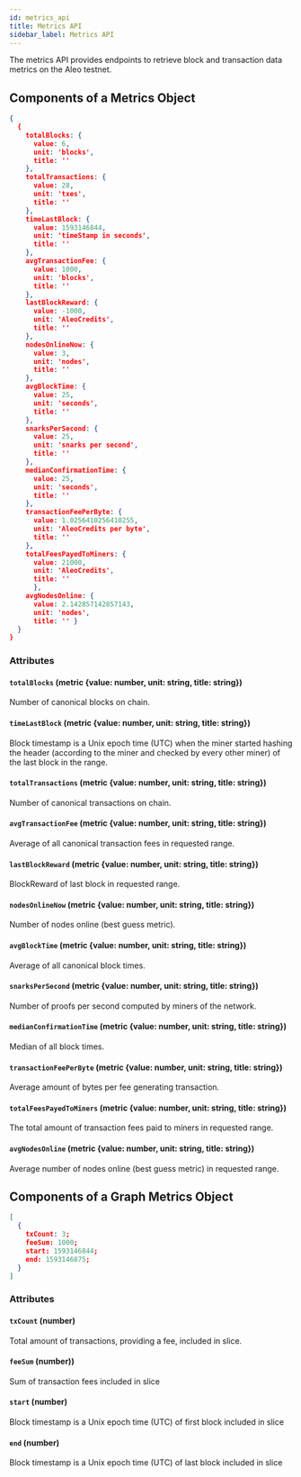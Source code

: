 ```yaml
---
id: metrics_api
title: Metrics API
sidebar_label: Metrics API
---
```


The metrics API provides endpoints to retrieve block and transaction data metrics on the Aleo testnet.

## Components of a Metrics Object

```json
{
  {
    totalBlocks: {
      value: 6,
      unit: 'blocks',
      title: ''
    },
    totalTransactions: {
      value: 28,
      unit: 'txes',
      title: ''
    },
    timeLastBlock: {
      value: 1593146844,
      unit: 'timeStamp in seconds',
      title: ''
    },
    avgTransactionFee: {
      value: 1000,
      unit: 'blocks',
      title: ''
    },
    lastBlockReward: {
      value: -1000,
      unit: 'AleoCredits',
      title: ''
    },
    nodesOnlineNow: {
      value: 3,
      unit: 'nodes',
      title: ''
    },
    avgBlockTime: {
      value: 25,
      unit: 'seconds',
      title: ''
    },
    snarksPerSecond: {
      value: 25,
      unit: 'snarks per second',
      title: ''
    },
    medianConfirmationTime: {
      value: 25,
      unit: 'seconds',
      title: ''
    },
    transactionFeePerByte: {
      value: 1.0256410256410255,
      unit: 'AleoCredits per byte',
      title: ''
    },
    totalFeesPayedToMiners: {
      value: 21000,
      unit: 'AleoCredits',
      title: ''
      },
    avgNodesOnline: {
      value: 2.142857142857143,
      unit: 'nodes',
      title: '' }
  }
}
```

### Attributes

#### `totalBlocks` (metric {value: number, unit: string, title: string})

Number of canonical blocks on chain.

#### `timeLastBlock` (metric {value: number, unit: string, title: string})

Block timestamp is a Unix epoch time (UTC) when the miner started hashing the header (according to the miner and checked by every other miner) of the last block in the range.

#### `totalTransactions` (metric {value: number, unit: string, title: string})

Number of canonical transactions on chain.

#### `avgTransactionFee` (metric {value: number, unit: string, title: string})

Average of all canonical transaction fees in requested range.

#### `lastBlockReward` (metric {value: number, unit: string, title: string})

BlockReward of last block in requested range.

#### `nodesOnlineNow` (metric {value: number, unit: string, title: string})

Number of nodes online (best guess metric).

#### `avgBlockTime` (metric {value: number, unit: string, title: string})

Average of all canonical block times.

#### `snarksPerSecond` (metric {value: number, unit: string, title: string})

Number of proofs per second computed by miners of the network.

#### `medianConfirmationTime` (metric {value: number, unit: string, title: string})

Median of all block times.

#### `transactionFeePerByte` (metric {value: number, unit: string, title: string})

Average amount of bytes per fee generating transaction.

#### `totalFeesPayedToMiners` (metric {value: number, unit: string, title: string})

The total amount of transaction fees paid to miners in requested range.

#### `avgNodesOnline` (metric {value: number, unit: string, title: string})

Average number of nodes online (best guess metric) in requested range.


## Components of a Graph Metrics Object

```json
[
  {
    txCount: 3;
    feeSum: 1000;
    start: 1593146844;
    end: 1593146875;
  }
]
```

### Attributes

#### `txCount` (number)

Total amount of transactions, providing a fee, included in slice.

#### `feeSum` (number))

Sum of transaction fees included in slice

#### `start` (number)

Block timestamp is a Unix epoch time (UTC) of first block included in slice

#### `end` (number)

Block timestamp is a Unix epoch time (UTC) of last block included in slice
